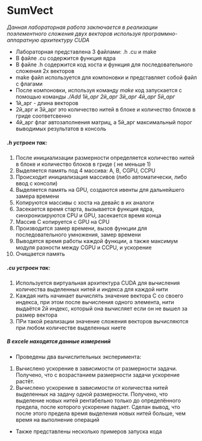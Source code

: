 # SumVect
*Данная лабораторная работа заключается в реализации поэлементного сложения двух векторов используя программно-аппаратную архитектуру CUDA*
* Лабораторная представлена 3 файлами: .h .cu и make
* В файле .cu содержится функция ядра
* В файле .h содержится код хоста и функция для последовательного сложения 2х векторов
* make файл используется для компоновки и представляет собой файл с флагами
* После компоновки, используя команду *make* код запускается с помощью команды *./Add 1й_арг 2й_арг 3й_арг 4й_арг 5й_арг*
* 1й_арг - длина векторов
* 2й_арг и 3й_арг это количество нитей в блоке и количество блоков в гриде соответсвенно
* 4й_арг флаг автозаполнения матриц, а 5й_арг максимальный порог выводимых результатов в консоль

##### .h устроен так: 
1. После инициализации размерности определяется количество нитей в блоке и количество блоков в гриде ( не меньше 1)
2. Выделяется память под 4 массива: A, B, CGPU, CCPU
3. Происходит инициализация массивов (либо автоматически, либо ввод с консоли)
4. Выделяется память на GPU, создаются ивенты для дальнейшего замера времени
5. Копируются массивы с хоста на девайс в их аналоги
6. Засекается время старта, вызывается функция ядра, синхронизируются CPU и GPU, засекается время конца
7. Массив С копируется с GPU на CPU
8. Производится замер времени, вызов функции для последовательного умножения, замер времени
9. Выводятся время работы каждой функции, а также максимум модуля разности между CGPU и CCPU, и ускорение
10. Очищается память 
 
##### .cu устроен так: 
1. Используется виртуальная архитектура CUDA для вычисления количества выделенных нитей и индекса для каждой нити
2. Каждая нить начинает вычислять значение вектора C со своего индекса, при этом после вычисления одного элемента, нити выдаётся 2й индекс, который она вычисляет если он не вышел за размер вектора
3. ПРи такой реализации значение сложения векторов вычисляются при любом количестве выделенных ниете

##### В excele находятся данные измерений
* Проведены два вычислительных эксперимента:
1. Вычислено ускорение в зависимости от размерности задачи. Получено, что с возрастанием размерности задачи ускорение растёт.
2. Вычислено ускорение в зависимости от количества нитей выделенных на задачу одной размерности. Получено, что выделение новых нитей рентабельно только до определённого предела, после которого ускорение падает. Сделан вывод, что после этого предела время выделения новых нитей больше, чем время на выполнение операций
* Также представлены несколько примеров запуска кода
